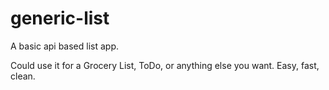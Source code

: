 # generic-list
A basic api based list app. 

Could use it for a Grocery List, ToDo, or anything else you want.  Easy, fast, clean.
